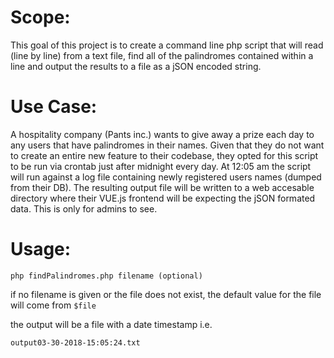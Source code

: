 # Scope: 
This goal of this project is to create a command line php script that will read (line by line) from a text file, find all of the palindromes contained within a line and output the results to a file as a jSON encoded string. 

# Use Case:
A hospitality company (Pants inc.) wants to give away a prize each day to any users that have palindromes in their names. Given that they do not want to create an entire new feature to their codebase, they opted for this script to be run via crontab just after midnight every day. At 12:05 am the script will run against a log file containing newly registered users names (dumped from their DB). The resulting output file will be written to a web accesable directory where their VUE.js frontend will be expecting the jSON formated data. This is only for admins to see.

# Usage:
`php findPalindromes.php filename (optional)`

if no filename is given or the file does not exist, the default value for the file will come from `$file`

the output will be a file with a date timestamp i.e.

`output03-30-2018-15:05:24.txt`
